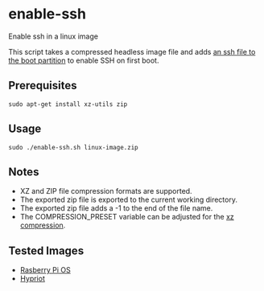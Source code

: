 # enable-ssh
Enable ssh in a linux image

This script takes a compressed headless image file and adds [an ssh file to the boot partition](https://www.raspberrypi.org/documentation/remote-access/ssh/) to enable SSH on first boot.

## Prerequisites
```
sudo apt-get install xz-utils zip
```
## Usage
```
sudo ./enable-ssh.sh linux-image.zip
```

## Notes
- XZ and ZIP file compression formats are supported.
- The exported zip file is exported to the current working directory.
- The exported zip file adds a -1 to the end of the file name.
- The COMPRESSION_PRESET variable can be adjusted for the [xz compression](https://linux.die.net/man/1/xz).

## Tested Images
- [Rasberry Pi OS](https://www.raspberrypi.org/downloads/raspberry-pi-os/)
- [Hypriot](https://blog.hypriot.com/downloads/)
